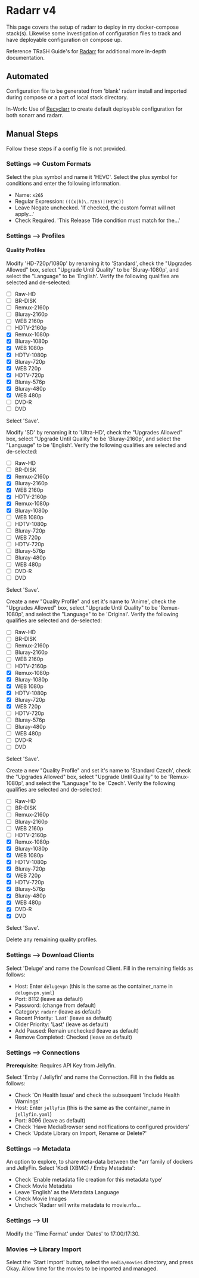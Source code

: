 # Radarr v4

This page covers the setup of radarr to deploy in my docker-compose stack(s). Likewise some investigation of configuration files to track and have deployable configuration on compose up.

Reference TRaSH Guide's for [Radarr](https://trash-guides.info/Radarr/) for additional more in-depth documentation.

## Automated

Configuration file to be generated from 'blank' radarr install and imported during compose or a part of local stack directory.

In-Work: Use of [Recyclarr](./recyclarr) to create default deployable configuration for both sonarr and radarr.

## Manual Steps

Follow these steps if a config file is not provided.

### Settings --> Custom Formats

Select the plus symbol and name it 'HEVC'. Select the plus symbol for conditions and enter the following information.

- Name: `x265`
- Regular Expression: `(((x|h)\.?265)|(HEVC))`
- Leave Negate unchecked. 'If checked, the custom format will not apply...'
- Check Required. 'This Release Title condition must match for the...'

### Settings --> Profiles

#### Quality Profiles

Modify 'HD-720p/1080p' by renaming it to 'Standard', check the "Upgrades Allowed" box, select "Upgrade Until Quality" to be 'Bluray-1080p', and select the "Language" to be 'English'. Verify the following qualifies are selected and de-selected:

- [ ] Raw-HD
- [ ] BR-DISK
- [ ] Remux-2160p
- [ ] Bluray-2160p
- [ ] WEB 2160p
- [ ] HDTV-2160p
- [X] Remux-1080p
- [X] Bluray-1080p
- [X] WEB 1080p
- [X] HDTV-1080p
- [X] Bluray-720p
- [X] WEB 720p
- [X] HDTV-720p
- [X] Bluray-576p
- [X] Bluray-480p
- [X] WEB 480p
- [ ] DVD-R
- [ ] DVD

Select 'Save'.

Modify 'SD' by renaming it to 'Ultra-HD', check the "Upgrades Allowed" box, select "Upgrade Until Quality" to be 'Bluray-2160p', and select the "Language" to be 'English'. Verify the following qualifies are selected and de-selected:

- [ ] Raw-HD
- [ ] BR-DISK
- [X] Remux-2160p
- [X] Bluray-2160p
- [X] WEB 2160p
- [X] HDTV-2160p
- [X] Remux-1080p
- [X] Bluray-1080p
- [ ] WEB 1080p
- [ ] HDTV-1080p
- [ ] Bluray-720p
- [ ] WEB 720p
- [ ] HDTV-720p
- [ ] Bluray-576p
- [ ] Bluray-480p
- [ ] WEB 480p
- [ ] DVD-R
- [ ] DVD

Select 'Save'.

Create a new "Quality Profile" and set it's name to 'Anime', check the "Upgrades Allowed" box, select "Upgrade Until Quality" to be 'Remux-1080p', and select the "Language" to be 'Original'. Verify the following qualifies are selected and de-selected:

- [ ] Raw-HD
- [ ] BR-DISK
- [ ] Remux-2160p
- [ ] Bluray-2160p
- [ ] WEB 2160p
- [ ] HDTV-2160p
- [X] Remux-1080p
- [X] Bluray-1080p
- [X] WEB 1080p
- [X] HDTV-1080p
- [X] Bluray-720p
- [X] WEB 720p
- [ ] HDTV-720p
- [ ] Bluray-576p
- [ ] Bluray-480p
- [ ] WEB 480p
- [ ] DVD-R
- [ ] DVD

Select 'Save'.

Create a new "Quality Profile" and set it's name to 'Standard Czech', check the "Upgrades Allowed" box, select "Upgrade Until Quality" to be 'Remux-1080p', and select the "Language" to be 'Czech'. Verify the following qualifies are selected and de-selected:

- [ ] Raw-HD
- [ ] BR-DISK
- [ ] Remux-2160p
- [ ] Bluray-2160p
- [ ] WEB 2160p
- [ ] HDTV-2160p
- [X] Remux-1080p
- [X] Bluray-1080p
- [X] WEB 1080p
- [X] HDTV-1080p
- [X] Bluray-720p
- [X] WEB 720p
- [X] HDTV-720p
- [X] Bluray-576p
- [X] Bluray-480p
- [X] WEB 480p
- [X] DVD-R
- [X] DVD

Select 'Save'.

Delete any remaining quality profiles.

### Settings --> Download Clients

Select 'Deluge' and name the Download Client. Fill in the remaining fields as follows:

- Host: Enter `delugevpn` (this is the same as the container_name in `delugevpn.yaml`)
- Port: 8112 (leave as default)
- Password: (change from default)
- Category: `radarr` (leave as default)
- Recent Priority: 'Last' (leave as default)
- Older Priority: 'Last' (leave as default)
- Add Paused: Remain unchecked (leave as default)
- Remove Completed: Checked (leave as default)

### Settings --> Connections

**Prerequisite**: Requires API Key from Jellyfin.

Select 'Emby / Jellyfin' and name the Connection. Fill in the fields as follows:

- Check 'On Health Issue' and check the subsequent 'Include Health Warnings'
- Host: Enter `jellyfin` (this is the same as the container_name in `jellyfin.yaml`)
- Port: 8096 (leave as default)
- Check 'Have MediaBrowser send notifications to configured providers'
- Check 'Update Library on Import, Rename or Delete?'

### Settings --> Metadata

An option to explore, to share meta-data between the *arr family of dockers and JellyFin. Select 'Kodi (XBMC) / Emby Metadata':

- Check 'Enable metadata file creation for this metadata type'
- Check Movie Metadata
- Leave 'English' as the Metadata Language
- Check Movie Images
- Uncheck 'Radarr will write metadata to movie.nfo...

### Settings --> UI

Modify the 'Time Format' under 'Dates' to 17:00/17:30.

### Movies --> Library Import

Select the 'Start Import' button, select the `media/movies` directory, and press Okay. Allow time for the movies to be imported and managed.
